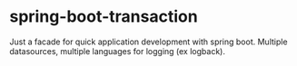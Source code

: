 # spring-boot-transaction
Just a facade for quick application development with spring boot. 
Multiple datasources, multiple languages for logging (ex logback).
